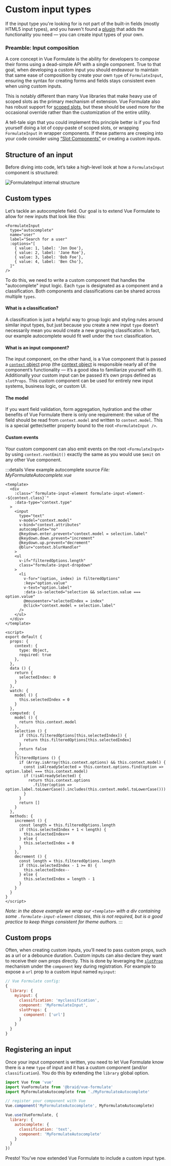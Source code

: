 # Custom input types

If the input type you're looking for is not part of the built-in fields (mostly
HTML5 input types), and you haven't found a [plugin](/guide/plugins) that adds
the functionality you need — you can create input types of your own.

### Preamble: Input composition

A core concept in Vue Formulate is the ability for developers to _compose_ their
forms using a dead-simple API with a single component. True to that goal, when
developing a custom input you should endeavour to maintain that same ease of
composition by create your own `type` of `FormulateInput`, ensuring the
syntax for creating forms and fields stays consistent even when using custom
inputs.

This is notably different than many Vue libraries that make heavy use of scoped
slots as the primary mechanism of extension. Vue Formulate also has robust
support for [scoped slots](/guide/inputs/slots/), but these should be used more
for the occasional override rather than the customization of the entire utility.

A tell-tale sign that you could implement this principle better is if you find
yourself doing a lot of copy-paste of scoped slots, or wrapping `FormulateInput`
in wrapper components. If these patterns are creeping into your code consider
using [“Slot Components”](/guide/inputs/slots/#slot-components) or creating a
custom inputs.

## Structure of an input

Before diving into code, let’s take a high-level look at how a
`FormulateInput` component is structured:

![FormulateInput internal structure](./structure.svg)

## Custom types

Let’s tackle an autocomplete field. Our goal is to extend Vue Formulate to allow
for new inputs that look like this:

```vue
<FormulateInput
  type="autocomplete"
  name="user"
  label="Search for a user"
  :options="[
    { value: 1, label: 'Jon Doe'},
    { value: 2, label: 'Jane Roe'},
    { value: 3, label: 'Bob Foe'},
    { value: 4, label: 'Ben Cho'},
  ]"
/>
```

To do this, we need to write a custom component that handles the "autocomplete"
input logic. Each `type` is designated as a component and a classification. Both
components and classifications can be shared across multiple `types`.

#### What is a classification?

A classification is just a helpful way to group logic and styling rules around
similar input types, but just because you create a new input `type` doesn’t
necessarily mean you would create a new grouping classification. In fact,
our example autocomplete would fit well under the `text` classification.

#### What is an input component?

The input component, on the other hand, is a Vue component that is passed a
[`context` object](/guide/inputs/#context-object) prop (the [context object](/guide/inputs/#context-object)
is responsible nearly all of the component’s functionality — it’s a good
idea to familiarize yourself with it). Additionally your custom input can be
passed it’s own props defined as `slotProps`. This custom component can be used
for entirely new input systems, business logic, or custom UI.

#### The model

If you want field validation, form aggregation, hydration and the other
benefits of Vue Formulate there is only one requirement: the value of the field
should be read from `context.model` and written to `context.model`. This is a
special getter/setter property bound to the root `<FormulateInput />`.

#### Custom events
Your custom component can also emit events on the root `<FormulateInput>` by
using `context.rootEmit()` exactly the same as you would use `$emit` on any
other Vue component.

:::details View example autocomplete source
_File: MyFormulateAutocomplete.vue_
```vue
<template>
  <div
    :class="`formulate-input-element formulate-input-element--${context.class}`"
    :data-type="context.type"
  >
    <input
      type="text"
      v-model="context.model"
      v-bind="context.attributes"
      autocomplete="no"
      @keydown.enter.prevent="context.model = selection.label"
      @keydown.down.prevent="increment"
      @keydown.up.prevent="decrement"
      @blur="context.blurHandler"
    >
    <ul
      v-if="filteredOptions.length"
      class="formulate-input-dropdown"
    >
      <li
        v-for="(option, index) in filteredOptions"
        :key="option.value"
        v-text="option.label"
        :data-is-selected="selection && selection.value === option.value"
        @mouseenter="selectedIndex = index"
        @click="context.model = selection.label"
      />
    </ul>
  </div>
</template>

<script>
export default {
  props: {
    context: {
      type: Object,
      required: true
    },
  },
  data () {
    return {
      selectedIndex: 0
    }
  },
  watch: {
    model () {
      this.selectedIndex = 0
    }
  },
  computed: {
    model () {
      return this.context.model
    },
    selection () {
      if (this.filteredOptions[this.selectedIndex]) {
        return this.filteredOptions[this.selectedIndex]
      }
      return false
    },
    filteredOptions () {
      if (Array.isArray(this.context.options) && this.context.model) {
        const isAlreadySelected = this.context.options.find(option => option.label === this.context.model)
        if (!isAlreadySelected) {
          return this.context.options
            .filter(option => option.label.toLowerCase().includes(this.context.model.toLowerCase()))
        }
      }
      return []
    }
  },
  methods: {
    increment () {
      const length = this.filteredOptions.length
      if (this.selectedIndex + 1 < length) {
        this.selectedIndex++
      } else {
        this.selectedIndex = 0
      }
    },
    decrement () {
      const length = this.filteredOptions.length
      if (this.selectedIndex - 1 >= 0) {
        this.selectedIndex--
      } else {
        this.selectedIndex = length - 1
      }
    }
  }
}
</script>

```
_Note: in the above example we wrap our `<template>` with a div containing some
`.formulate-input-element` classes, this is not required, but is a good practice
to keep things consistent for theme authors._
:::

## Custom props

Often, when creating custom inputs, you’ll need to pass custom props, such as a
url or a debounce duration. Custom inputs can also declare they want to receive
their own props directly. This is done by leveraging the [`slotProp`](https://vueformulate.com/guide/inputs/slots/#declaring-slot-props)
mechanism under the `component` key during registration. For example to expose a
`url` prop to a custom input named `myinput`:

```js
// Vue Formulate config:
{
  library: {
    myinput: {
      classification: 'myclassification',
      component: 'MyFormulateInput',
      slotProps: {
        component: ['url']
      }
    }
  }
}
```

## Registering an input

Once your input component is written, you need to let Vue Formulate know there
is a new `type` of input and it has a custom component (and/or `classification`).
You do this by extending the `library` global option.

```js
import Vue from 'vue'
import VueFormulate from '@braid/vue-formulate'
import MyFormulateAutocomplete from './MyFormulateAutocomplete'

// register your component with Vue
Vue.component('MyFormulateAutocomplete', MyFormulateAutocomplete)

Vue.use(VueFormulate, {
  library: {
    autocomplete: {
      classification: 'text',
      component: 'MyFormulateAutocomplete'
    }
  }
})
```

Presto! You’ve now extended Vue Formulate to include a custom input type.

<demo-custom-input />
